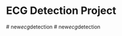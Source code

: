 # ECG Detection Project
#   n e w _ e c g _ d e t e c t i o n  
 #   n e w _ e c g _ d e t e c t i o n  
 